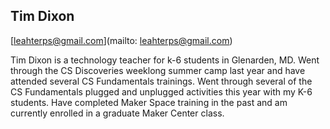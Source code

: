 ## Tim Dixon

[leahterps@gmail.com](mailto: leahterps@gmail.com)

Tim Dixon is a technology teacher for k-6 students in Glenarden, MD. Went through the CS Discoveries weeklong summer camp last year and have attended several CS Fundamentals trainings. Went through several of the CS Fundamentals plugged and unplugged activities this year with my K-6 students. Have completed Maker Space training in the past and am currently enrolled in a graduate Maker Center class.
